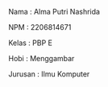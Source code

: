 Nama    : Alma Putri Nashrida

NPM     : 2206814671

Kelas   : PBP E

Hobi    : Menggambar

Jurusan : Ilmu Komputer